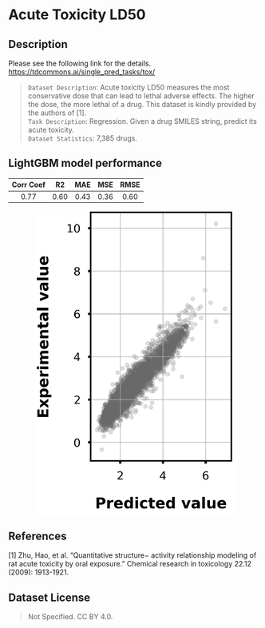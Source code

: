 # Acute Toxicity LD50

## Description
Please see the following link for the details.  
https://tdcommons.ai/single_pred_tasks/tox/

>`Dataset Description`: Acute toxicity LD50 measures the most conservative dose that can lead to lethal adverse effects. The higher the dose, the more lethal of a drug. This dataset is kindly provided by the authors of [1].  
>`Task Description`: Regression. Given a drug SMILES string, predict its acute toxicity.  
>`Dataset Statistics`: 7,385 drugs.

## LightGBM model performance

|Corr Coef|R2|MAE|MSE|RMSE|
|:----:|:----:|:----:|:----:|:----:|
|0.77|0.60|0.43|0.36|0.60|

<div align="center">
    <img src="./img/scatter_plot.png" width="400">
</div>

## References

[1] Zhu, Hao, et al. “Quantitative structure− activity relationship modeling of rat acute toxicity by oral exposure.” Chemical research in toxicology 22.12 (2009): 1913-1921.

## Dataset License

>Not Specified. CC BY 4.0.
